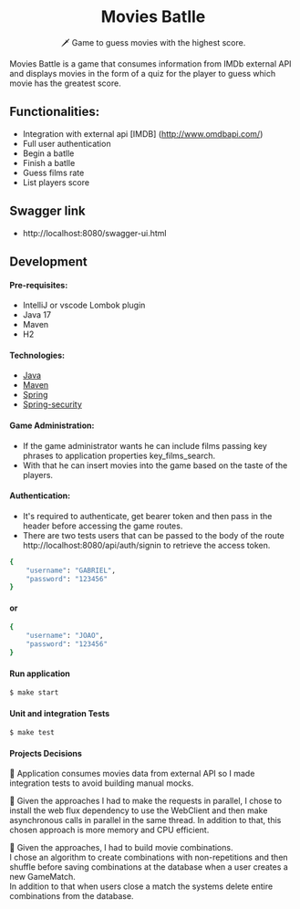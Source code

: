 <h1 align="center">Movies Batlle</h1>

<p align="center">  
🗡️ Game to guess movies with the highest score.
</p>

Movies Battle is a game that consumes information from IMDb external API and displays movies in the form of a quiz for the player to guess which movie has the greatest score.

## Functionalities:
* Integration with external api [IMDB] (http://www.omdbapi.com/)
* Full user authentication
* Begin a batlle
* Finish a batlle
* Guess films rate
* List players score

## Swagger link
* http://localhost:8080/swagger-ui.html

## Development

#### Pre-requisites:
* IntelliJ or vscode Lombok plugin
* Java 17
* Maven
* H2

#### Technologies:
* [Java](https://www.java.com/pt-BR/)
* [Maven](https://maven.apache.org/)
* [Spring](https://spring.io/)
* [Spring-security](https://spring.io/projects/spring-security)

#### Game Administration:
* If the game administrator wants he can include films passing key phrases to application properties key_films_search.
* With that he can insert movies into the game based on the taste of the players.

#### Authentication:
* It's required to authenticate, get bearer token and then pass in the header before accessing the game routes.
*  There are two tests users that can be passed to the body of the route http://localhost:8080/api/auth/signin to retrieve the access token.
```bash
{
    "username": "GABRIEL",
    "password": "123456"
}
```
#### or

```bash
{
    "username": "JOAO",
    "password": "123456"
}
```

#### Run application
```bash
$ make start
```

#### Unit and integration Tests
```bash
$ make test
```
#### Projects Decisions
<p align="left">  
    🔭 Application consumes movies data from external API so I made integration tests to avoid building manual mocks.
</p>
<p align="left">  
    🔭 Given the approaches I had to make the requests in parallel, I chose to install the web flux dependency to use the WebClient and then make asynchronous calls in parallel in the same thread. In addition to that, this chosen approach is more memory and CPU efficient.
</p>
<p align="left">  
    🔭 Given the approaches, I had to build movie combinations.<br />
    I chose an algorithm to create combinations with non-repetitions and then shuffle before saving combinations at the database when a user creates a new GameMatch.<br />
    In addition to that when users close a match the systems delete entire combinations from the database.
</p>